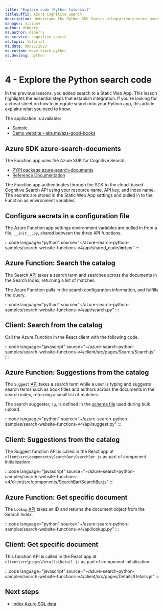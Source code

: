 ```yaml
---
title: "Explore code (Python tutorial)"
titleSuffix: Azure Cognitive Search
description: Understand the Python SDK Search integration queries used in the Search-enabled website with this cheat sheet. 
manager: nitinme
author: diberry
ms.author: diberry
ms.service: cognitive-search
ms.topic: tutorial
ms.date: 09/21/2023
ms.custom: devx-track-python
ms.devlang: python
---
```


# 4 - Explore the Python search code

In the previous lessons, you added search to a Static Web App. This lesson highlights the essential steps that establish integration. If you're looking for a cheat sheet on how to integrate search into your Python app, this article explains what you need to know.

The application is available: 
* [Sample](https://github.com/Azure-Samples/azure-search-python-samples/tree/main/search-website-functions-v4)
* [Demo website - aka.ms/azs-good-books](https://aka.ms/azs-good-books)

## Azure SDK azure-search-documents

The Function app uses the Azure SDK for Cognitive Search:

* [PYPI package azure-search-documents](https://pypi.org/project/azure-search-documents/)
* [Reference Documentation](/python/api/azure-search-documents)

The Function app authenticates through the SDK to the cloud-based Cognitive Search API using your resource name, API key, and index name. The secrets are stored in the Static Web App settings and pulled in to the Function as environment variables. 

## Configure secrets in a configuration file

The Azure Function app settings environment variables are pulled in from a file, `__init__.py`, shared between the three API functions. 

:::code language="python" source="~/azure-search-python-samples/search-website-functions-v4/api/shared_code/__init__.py"  :::

## Azure Function: Search the catalog

The Search [API](https://github.com/Azure-Samples/azure-search-python-samples/blob/main/search-website-functions-v4/api/search.py) takes a search term and searches across the documents in the Search Index, returning a list of matches. 

The Azure Function pulls in the search configuration information, and fulfills the query.

:::code language="python" source="~/azure-search-python-samples/search-website-functions-v4/api/search.py" :::

## Client: Search from the catalog

Call the Azure Function in the React client with the following code. 

:::code language="javascript" source="~/azure-search-python-samples/search-website-functions-v4/client/src/pages/Search/Search.js"  :::

## Azure Function: Suggestions from the catalog

The `Suggest` [API](https://github.com/Azure-Samples/azure-search-python-samples/blob/main/search-website-functions-v4/api/suggest.py) takes a search term while a user is typing and suggests search terms such as book titles and authors across the documents in the search index, returning a small list of matches. 

The search suggester, `sg`, is defined in the [schema file](https://github.com/Azure-Samples/azure-search-python-samples/blob/main/search-website-functions-v4/bulk-upload/good-books-index.json) used during bulk upload.

:::code language="python" source="~/azure-search-python-samples/search-website-functions-v4/api/suggest.py" :::

## Client: Suggestions from the catalog

The Suggest function API is called in the React app at `client\src\components\SearchBar\SearchBar.js` as part of component initialization:

:::code language="javascript" source="~/azure-search-python-samples/search-website-functions-v4/client/src/components/SearchBar/SearchBar.js" :::

## Azure Function: Get specific document 

The `Lookup` [API](https://github.com/Azure-Samples/azure-search-python-samples/blob/main/search-website-functions-v4/api/lookup.py) takes an ID and returns the document object from the Search Index. 

:::code language="python" source="~/azure-search-python-samples/search-website-functions-v4/api/lookup.py" :::

## Client: Get specific document 

This function API is called in the React app at `client\src\pages\Details\Detail.js` as part of component initialization:

:::code language="javascript" source="~/azure-search-python-samples/search-website-functions-v4/client/src/pages/Details/Details.js" :::

## Next steps

* [Index Azure SQL data](search-indexer-tutorial.md)
